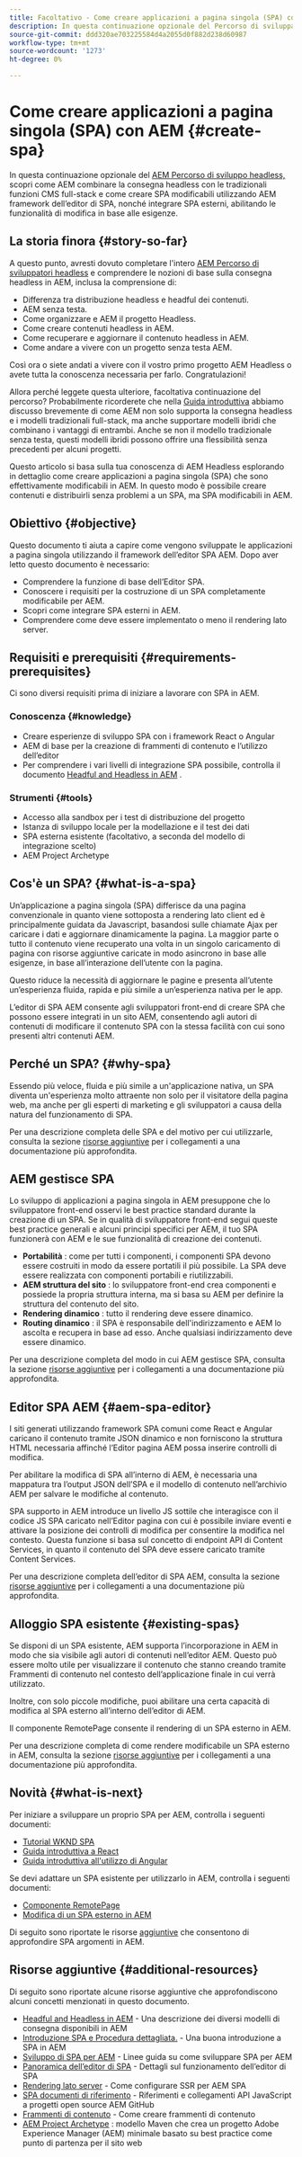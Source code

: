 ```yaml
---
title: Facoltativo - Come creare applicazioni a pagina singola (SPA) con AEM
description: In questa continuazione opzionale del Percorso di sviluppatori AEM headless, scopri come AEM combinare la distribuzione headless con le tradizionali funzioni CMS full-stack e come creare SPA modificabili utilizzando AEM framework di editor di contenuti.
source-git-commit: ddd320ae703225584d4a2055d0f882d238d60987
workflow-type: tm+mt
source-wordcount: '1273'
ht-degree: 0%

---
```



# Come creare applicazioni a pagina singola (SPA) con AEM {#create-spa}

In questa continuazione opzionale del [AEM Percorso di sviluppo headless,](overview.md) scopri come AEM combinare la consegna headless con le tradizionali funzioni CMS full-stack e come creare SPA modificabili utilizzando AEM framework dell’editor di SPA, nonché integrare SPA esterni, abilitando le funzionalità di modifica in base alle esigenze.

## La storia finora {#story-so-far}

A questo punto, avresti dovuto completare l&#39;intero [AEM Percorso di sviluppatori headless](overview.md) e comprendere le nozioni di base sulla consegna headless in AEM, inclusa la comprensione di:

* Differenza tra distribuzione headless e headful dei contenuti.
* AEM senza testa.
* Come organizzare e AEM il progetto Headless.
* Come creare contenuti headless in AEM.
* Come recuperare e aggiornare il contenuto headless in AEM.
* Come andare a vivere con un progetto senza testa AEM.

Così ora o siete andati a vivere con il vostro primo progetto AEM Headless o avete tutta la conoscenza necessaria per farlo. Congratulazioni!

Allora perché leggete questa ulteriore, facoltativa continuazione del percorso? Probabilmente ricorderete che nella [Guida introduttiva](getting-started.md#integration-levels) abbiamo discusso brevemente di come AEM non solo supporta la consegna headless e i modelli tradizionali full-stack, ma anche supportare modelli ibridi che combinano i vantaggi di entrambi. Anche se non il modello tradizionale senza testa, questi modelli ibridi possono offrire una flessibilità senza precedenti per alcuni progetti.

Questo articolo si basa sulla tua conoscenza di AEM Headless esplorando in dettaglio come creare applicazioni a pagina singola (SPA) che sono effettivamente modificabili in AEM. In questo modo è possibile creare contenuti e distribuirli senza problemi a un SPA, ma SPA modificabili in AEM.

## Obiettivo {#objective}

Questo documento ti aiuta a capire come vengono sviluppate le applicazioni a pagina singola utilizzando il framework dell’editor SPA AEM. Dopo aver letto questo documento è necessario:

* Comprendere la funzione di base dell’Editor SPA.
* Conoscere i requisiti per la costruzione di un SPA completamente modificabile per AEM.
* Scopri come integrare SPA esterni in AEM.
* Comprendere come deve essere implementato o meno il rendering lato server.

## Requisiti e prerequisiti {#requirements-prerequisites}

Ci sono diversi requisiti prima di iniziare a lavorare con SPA in AEM.

### Conoscenza {#knowledge}

* Creare esperienze di sviluppo SPA con i framework React o Angular
* AEM di base per la creazione di frammenti di contenuto e l’utilizzo dell’editor
* Per comprendere i vari livelli di integrazione SPA possibile, controlla il documento [Headful and Headless in AEM](/help/implementing/developing/headful-headless.md) .

### Strumenti {#tools}

* Accesso alla sandbox per i test di distribuzione del progetto
* Istanza di sviluppo locale per la modellazione e il test dei dati
* SPA esterna esistente (facoltativo, a seconda del modello di integrazione scelto)
* AEM Project Archetype

## Cos&#39;è un SPA? {#what-is-a-spa}

Un’applicazione a pagina singola (SPA) differisce da una pagina convenzionale in quanto viene sottoposta a rendering lato client ed è principalmente guidata da Javascript, basandosi sulle chiamate Ajax per caricare i dati e aggiornare dinamicamente la pagina. La maggior parte o tutto il contenuto viene recuperato una volta in un singolo caricamento di pagina con risorse aggiuntive caricate in modo asincrono in base alle esigenze, in base all’interazione dell’utente con la pagina.

Questo riduce la necessità di aggiornare le pagine e presenta all’utente un’esperienza fluida, rapida e più simile a un’esperienza nativa per le app.

L’editor di SPA AEM consente agli sviluppatori front-end di creare SPA che possono essere integrati in un sito AEM, consentendo agli autori di contenuti di modificare il contenuto SPA con la stessa facilità con cui sono presenti altri contenuti AEM.

## Perché un SPA? {#why-spa}

Essendo più veloce, fluida e più simile a un&#39;applicazione nativa, un SPA diventa un&#39;esperienza molto attraente non solo per il visitatore della pagina web, ma anche per gli esperti di marketing e gli sviluppatori a causa della natura del funzionamento di SPA.

Per una descrizione completa delle SPA e del motivo per cui utilizzarle, consulta la sezione [risorse aggiuntive](#additional-resources) per i collegamenti a una documentazione più approfondita.

## AEM gestisce SPA

Lo sviluppo di applicazioni a pagina singola in AEM presuppone che lo sviluppatore front-end osservi le best practice standard durante la creazione di un SPA. Se in qualità di sviluppatore front-end segui queste best practice generali e alcuni principi specifici per AEM, il tuo SPA funzionerà con AEM e le sue funzionalità di creazione dei contenuti.

* **Portabilità** : come per tutti i componenti, i componenti SPA devono essere costruiti in modo da essere portatili il più possibile. La SPA deve essere realizzata con componenti portabili e riutilizzabili.
* **AEM struttura del sito** : lo sviluppatore front-end crea componenti e possiede la propria struttura interna, ma si basa su AEM per definire la struttura del contenuto del sito.
* **Rendering dinamico** : tutto il rendering deve essere dinamico.
* **Routing dinamico** : il SPA è responsabile dell&#39;indirizzamento e AEM lo ascolta e recupera in base ad esso. Anche qualsiasi indirizzamento deve essere dinamico.

Per una descrizione completa del modo in cui AEM gestisce SPA, consulta la sezione [risorse aggiuntive](#additional-resources) per i collegamenti a una documentazione più approfondita.

## Editor SPA AEM {#aem-spa-editor}

I siti generati utilizzando framework SPA comuni come React e Angular caricano il contenuto tramite JSON dinamico e non forniscono la struttura HTML necessaria affinché l’Editor pagina AEM possa inserire controlli di modifica.

Per abilitare la modifica di SPA all’interno di AEM, è necessaria una mappatura tra l’output JSON dell’SPA e il modello di contenuto nell’archivio AEM per salvare le modifiche al contenuto.

SPA supporto in AEM introduce un livello JS sottile che interagisce con il codice JS SPA caricato nell’Editor pagina con cui è possibile inviare eventi e attivare la posizione dei controlli di modifica per consentire la modifica nel contesto. Questa funzione si basa sul concetto di endpoint API di Content Services, in quanto il contenuto del SPA deve essere caricato tramite Content Services.

Per una descrizione completa dell’editor di SPA AEM, consulta la sezione [risorse aggiuntive](#additional-resources) per i collegamenti a una documentazione più approfondita.

## Alloggio SPA esistente {#existing-spas}

Se disponi di un SPA esistente, AEM supporta l’incorporazione in AEM in modo che sia visibile agli autori di contenuti nell’editor AEM. Questo può essere molto utile per visualizzare il contenuto che stanno creando tramite Frammenti di contenuto nel contesto dell’applicazione finale in cui verrà utilizzato.

Inoltre, con solo piccole modifiche, puoi abilitare una certa capacità di modifica al SPA esterno all’interno dell’editor di AEM.

Il componente RemotePage consente il rendering di un SPA esterno in AEM.

Per una descrizione completa di come rendere modificabile un SPA esterno in AEM, consulta la sezione [risorse aggiuntive](#additional-resources) per i collegamenti a una documentazione più approfondita.

## Novità {#what-is-next}

Per iniziare a sviluppare un proprio SPA per AEM, controlla i seguenti documenti:

* [Tutorial WKND SPA](/help/implementing/developing/hybrid/wknd-tutorial.md)
* [Guida introduttiva a React](/help/implementing/developing/hybrid/getting-started-react.md)
* [Guida introduttiva all&#39;utilizzo di Angular](/help/implementing/developing/hybrid/getting-started-angular.md)

Se devi adattare un SPA esistente per utilizzarlo in AEM, controlla i seguenti documenti:

* [Componente RemotePage](/help/implementing/developing/hybrid/remote-page.md)
* [Modifica di un SPA esterno in AEM](/help/implementing/developing/hybrid/editing-external-spa.md)

Di seguito sono riportate le risorse [aggiuntive](#additional-resources) che consentono di approfondire SPA argomenti in AEM.

## Risorse aggiuntive {#additional-resources}

Di seguito sono riportate alcune risorse aggiuntive che approfondiscono alcuni concetti menzionati in questo documento.

* [Headful and Headless in AEM](/help/implementing/developing/headful-headless.md)  - Una descrizione dei diversi modelli di consegna disponibili in AEM
* [Introduzione SPA e Procedura dettagliata.](/help/implementing/developing/hybrid/introduction.md) - Una buona introduzione a SPA in AEM
* [Sviluppo di SPA per AEM](/help/implementing/developing/hybrid/developing.md)  - Linee guida su come sviluppare SPA per AEM
* [Panoramica dell’editor di SPA](/help/implementing/developing/hybrid/editor-overview.md)  - Dettagli sul funzionamento dell’editor di SPA
* [Rendering lato server](/help/implementing/developing/hybrid/ssr.md)  - Come configurare SSR per AEM SPA
* [SPA documenti di riferimento](/help/implementing/developing/hybrid/reference-materials.md)  - Riferimenti e collegamenti API JavaScript a progetti open source AEM GitHub
* [Frammenti di contenuto](/help/assets/content-fragments/content-fragments.md)  - Come creare frammenti di contenuto
* [AEM Project Archetype](https://experienceleague.adobe.com/docs/experience-manager-core-components/using/developing/archetype/overview.html) : modello Maven che crea un progetto Adobe Experience Manager (AEM) minimale basato su best practice come punto di partenza per il sito web
